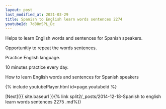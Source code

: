 ```yaml
---
layout: post
last_modified_at: 2021-03-29
title: Spanish to English learn words sentences 2274 
youtubeId: 7d88nSPL_Dc
---
```

 
 
Helps to learn English words and sentences for Spanish speakers.

Opportunitiy to repeat the words sentences. 

Practice English language. 
 
10 minutes practice every day. 
 
How to learn English words and sentences for Spanish speakers 
 
{% include youtubePlayer.html id=page.youtubeId %}
 
 
[Next]({{ site.baseurl }}{% link  split2/_posts/2014-12-18-Spanish to english learn words sentences 2275 .md%})
 

